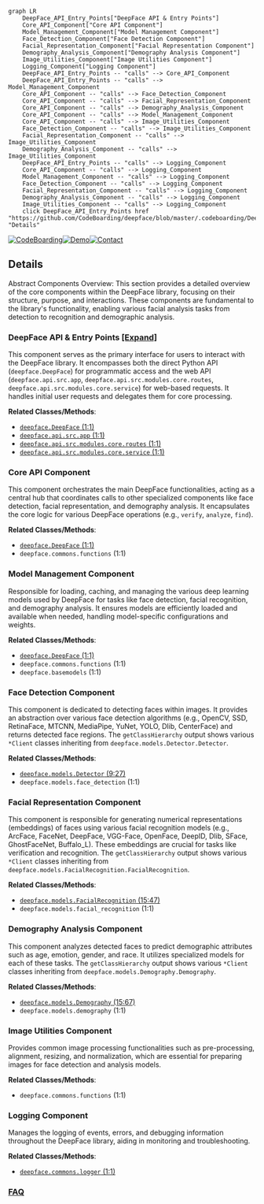 ```mermaid
graph LR
    DeepFace_API_Entry_Points["DeepFace API & Entry Points"]
    Core_API_Component["Core API Component"]
    Model_Management_Component["Model Management Component"]
    Face_Detection_Component["Face Detection Component"]
    Facial_Representation_Component["Facial Representation Component"]
    Demography_Analysis_Component["Demography Analysis Component"]
    Image_Utilities_Component["Image Utilities Component"]
    Logging_Component["Logging Component"]
    DeepFace_API_Entry_Points -- "calls" --> Core_API_Component
    DeepFace_API_Entry_Points -- "calls" --> Model_Management_Component
    Core_API_Component -- "calls" --> Face_Detection_Component
    Core_API_Component -- "calls" --> Facial_Representation_Component
    Core_API_Component -- "calls" --> Demography_Analysis_Component
    Core_API_Component -- "calls" --> Model_Management_Component
    Core_API_Component -- "calls" --> Image_Utilities_Component
    Face_Detection_Component -- "calls" --> Image_Utilities_Component
    Facial_Representation_Component -- "calls" --> Image_Utilities_Component
    Demography_Analysis_Component -- "calls" --> Image_Utilities_Component
    DeepFace_API_Entry_Points -- "calls" --> Logging_Component
    Core_API_Component -- "calls" --> Logging_Component
    Model_Management_Component -- "calls" --> Logging_Component
    Face_Detection_Component -- "calls" --> Logging_Component
    Facial_Representation_Component -- "calls" --> Logging_Component
    Demography_Analysis_Component -- "calls" --> Logging_Component
    Image_Utilities_Component -- "calls" --> Logging_Component
    click DeepFace_API_Entry_Points href "https://github.com/CodeBoarding/deepface/blob/master/.codeboarding/DeepFace_API_Entry_Points.md" "Details"
```

[![CodeBoarding](https://img.shields.io/badge/Generated%20by-CodeBoarding-9cf?style=flat-square)](https://github.com/CodeBoarding/GeneratedOnBoardings)[![Demo](https://img.shields.io/badge/Try%20our-Demo-blue?style=flat-square)](https://www.codeboarding.org/demo)[![Contact](https://img.shields.io/badge/Contact%20us%20-%20contact@codeboarding.org-lightgrey?style=flat-square)](mailto:contact@codeboarding.org)

## Details

Abstract Components Overview: This section provides a detailed overview of the core components within the DeepFace library, focusing on their structure, purpose, and interactions. These components are fundamental to the library's functionality, enabling various facial analysis tasks from detection to recognition and demographic analysis.

### DeepFace API & Entry Points [[Expand]](./DeepFace_API_Entry_Points.md)
This component serves as the primary interface for users to interact with the DeepFace library. It encompasses both the direct Python API (`deepface.DeepFace`) for programmatic access and the web API (`deepface.api.src.app`, `deepface.api.src.modules.core.routes`, `deepface.api.src.modules.core.service`) for web-based requests. It handles initial user requests and delegates them for core processing.


**Related Classes/Methods**:

- <a href="https://github.com/CodeBoarding/deepface/blob/master/deepface/DeepFace.py#L1-L1" target="_blank" rel="noopener noreferrer">`deepface.DeepFace` (1:1)</a>
- <a href="https://github.com/CodeBoarding/deepface/blob/master/deepface/api/src/app.py#L1-L1" target="_blank" rel="noopener noreferrer">`deepface.api.src.app` (1:1)</a>
- <a href="https://github.com/CodeBoarding/deepface/blob/master/deepface/api/src/modules/core/routes.py#L1-L1" target="_blank" rel="noopener noreferrer">`deepface.api.src.modules.core.routes` (1:1)</a>
- <a href="https://github.com/CodeBoarding/deepface/blob/master/deepface/api/src/modules/core/service.py#L1-L1" target="_blank" rel="noopener noreferrer">`deepface.api.src.modules.core.service` (1:1)</a>


### Core API Component
This component orchestrates the main DeepFace functionalities, acting as a central hub that coordinates calls to other specialized components like face detection, facial representation, and demography analysis. It encapsulates the core logic for various DeepFace operations (e.g., `verify`, `analyze`, `find`).


**Related Classes/Methods**:

- <a href="https://github.com/CodeBoarding/deepface/blob/master/deepface/DeepFace.py#L1-L1" target="_blank" rel="noopener noreferrer">`deepface.DeepFace` (1:1)</a>
- `deepface.commons.functions` (1:1)


### Model Management Component
Responsible for loading, caching, and managing the various deep learning models used by DeepFace for tasks like face detection, facial recognition, and demography analysis. It ensures models are efficiently loaded and available when needed, handling model-specific configurations and weights.


**Related Classes/Methods**:

- <a href="https://github.com/CodeBoarding/deepface/blob/master/deepface/DeepFace.py#L1-L1" target="_blank" rel="noopener noreferrer">`deepface.DeepFace` (1:1)</a>
- `deepface.commons.functions` (1:1)
- `deepface.basemodels` (1:1)


### Face Detection Component
This component is dedicated to detecting faces within images. It provides an abstraction over various face detection algorithms (e.g., OpenCV, SSD, RetinaFace, MTCNN, MediaPipe, YuNet, YOLO, Dlib, CenterFace) and returns detected face regions. The `getClassHierarchy` output shows various `*Client` classes inheriting from `deepface.models.Detector.Detector`.


**Related Classes/Methods**:

- <a href="https://github.com/CodeBoarding/deepface/blob/master/deepface/models/Detector.py#L9-L27" target="_blank" rel="noopener noreferrer">`deepface.models.Detector` (9:27)</a>
- `deepface.models.face_detection` (1:1)


### Facial Representation Component
This component is responsible for generating numerical representations (embeddings) of faces using various facial recognition models (e.g., ArcFace, FaceNet, DeepFace, VGG-Face, OpenFace, DeepID, Dlib, SFace, GhostFaceNet, Buffalo_L). These embeddings are crucial for tasks like verification and recognition. The `getClassHierarchy` output shows various `*Client` classes inheriting from `deepface.models.FacialRecognition.FacialRecognition`.


**Related Classes/Methods**:

- <a href="https://github.com/CodeBoarding/deepface/blob/master/deepface/models/FacialRecognition.py#L15-L47" target="_blank" rel="noopener noreferrer">`deepface.models.FacialRecognition` (15:47)</a>
- `deepface.models.facial_recognition` (1:1)


### Demography Analysis Component
This component analyzes detected faces to predict demographic attributes such as age, emotion, gender, and race. It utilizes specialized models for each of these tasks. The `getClassHierarchy` output shows various `*Client` classes inheriting from `deepface.models.Demography.Demography`.


**Related Classes/Methods**:

- <a href="https://github.com/CodeBoarding/deepface/blob/master/deepface/models/Demography.py#L15-L67" target="_blank" rel="noopener noreferrer">`deepface.models.Demography` (15:67)</a>
- `deepface.models.demography` (1:1)


### Image Utilities Component
Provides common image processing functionalities such as pre-processing, alignment, resizing, and normalization, which are essential for preparing images for face detection and analysis models.


**Related Classes/Methods**:

- `deepface.commons.functions` (1:1)


### Logging Component
Manages the logging of events, errors, and debugging information throughout the DeepFace library, aiding in monitoring and troubleshooting.


**Related Classes/Methods**:

- <a href="https://github.com/CodeBoarding/deepface/blob/master/deepface/commons/logger.py#L1-L1" target="_blank" rel="noopener noreferrer">`deepface.commons.logger` (1:1)</a>




### [FAQ](https://github.com/CodeBoarding/GeneratedOnBoardings/tree/main?tab=readme-ov-file#faq)
